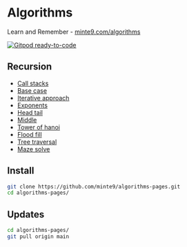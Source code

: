 # Algorithms

Learn and Remember - [minte9.com/algorithms](https://www.minte9.com/java/algorithms)

[![Gitpod ready-to-code](https://img.shields.io/badge/Gitpod-ready--to--code-blue?logo=gitpod)](https://gitpod.io/#https://github.com/minte9/algorithms)


## Recursion

- [Call stacks](/main/recursion/#call-stacks) 
- [Base case](/main/recursion/#base-case) 
- [Iterative approach](main/recursion/#iterative-approach) 
- [Exponents](main/recursion/#exponents)
- [Head tail](main/recursion/#head-tail) 
- [Middle](main/recursion/#middle)
- [Tower of hanoi](main/recursion/#tower-of-hanoi)  
- [Flood fill](main/recursion/#flood-fill) 
- [Tree traversal](main/recursion/#tree-traversal)  
- [Maze solve](main/recursion/#maze-solve)  



## Install

~~~sh
git clone https://github.com/minte9/algorithms-pages.git
cd algorithms-pages/
~~~

## Updates

~~~sh
cd algorithms-pages/
git pull origin main
~~~
